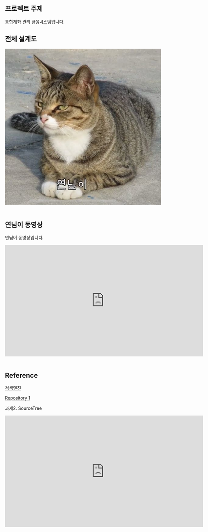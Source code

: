 
## 프로젝트 주제​

통합계좌 관리 금융시스템입니다.​

## 전체 설계도​

<img src="/architecture.png"/><br> ​

## 연님이 동영상​

연님이 동영상입니다.​

<iframe id="ytplayer" type="text/html" width="640" height="360" src="https://www.youtube.com/embed/qDhOhTtPLng" frameborder="0"></iframe>​

## Reference​

[검색엔진](https://naver.com)​

[Repository 1](https://22mimymi.github.io/helloworld) ​

과제2. SourceTree
<iframe id="ytplayer" type="text/html" width="640" height="360" src="https://www.youtube.com/embed/BRvHIfqEQuY" frameborder="0"></iframe>​
